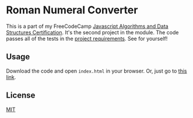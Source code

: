 # Roman Numeral Converter

This is a part of my FreeCodeCamp [Javascript Algorithms and Data Structures Certification](https://www.freecodecamp.org/learn/javascript-algorithms-and-data-structures/javascript-algorithms-and-data-structures-projects/). It's the second project in the module. The code passes all of the tests in the [project requirements](https://www.freecodecamp.org/learn/javascript-algorithms-and-data-structures/javascript-algorithms-and-data-structures-projects/roman-numeral-converter). See for yourself!

## Usage

Download the code and open `index.html` in your browser. Or, just go to [this link](https://lucid-ptolemy-fded56.netlify.app/).

## License

[MIT](https://choosealicense.com/licenses/mit/)
